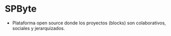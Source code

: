 # SPByte
- Plataforma open source donde los proyectos (blocks) son colaborativos, sociales y jerarquizados.
